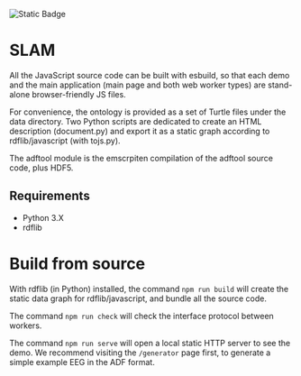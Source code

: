 ![Static Badge](https://img.shields.io/badge/demo--gh-slam-blue?link=https%3A%2F%2Fneonatool.github.io%2Fslam%2F)

# SLAM

All the JavaScript source code can be built with esbuild, so that each
demo and the main application (main page and both web worker types)
are stand-alone browser-friendly JS files.

For convenience, the ontology is provided as a set of Turtle files
under the data directory. Two Python scripts are dedicated to create
an HTML description (document.py) and export it as a static graph
according to rdflib/javascript (with tojs.py).

The adftool module is the emscrpiten compilation of the adftool source
code, plus HDF5.

## Requirements

- Python 3.X 
- rdflib

# Build from source

With rdflib (in Python) installed, the command `npm run build` will
create the static data graph for rdflib/javascript, and bundle all the
source code.

The command `npm run check` will check the interface protocol between
workers.

The command `npm run serve` will open a local static HTTP server to
see the demo. We recommend visiting the `/generator` page first, to
generate a simple example EEG in the ADF format.
